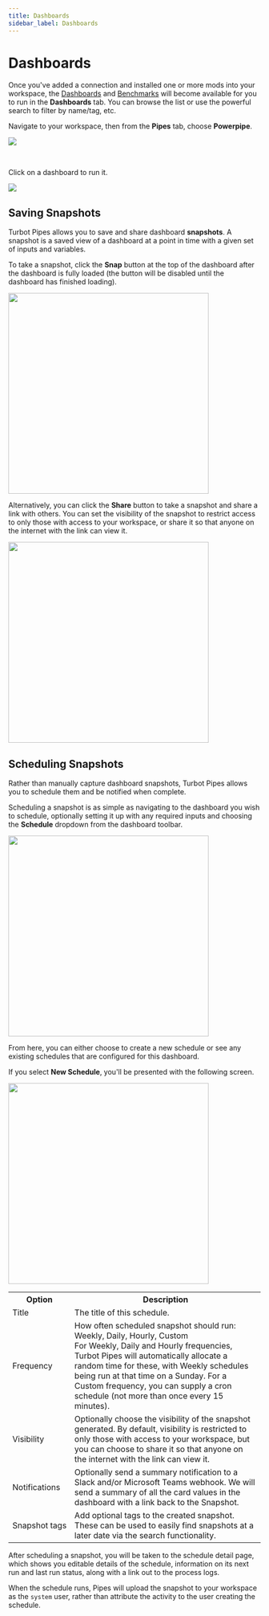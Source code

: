 ```yaml
---
title: Dashboards
sidebar_label: Dashboards
---
```


# Dashboards

Once you've added a connection and installed one or more mods into your
workspace, the [Dashboards](https://powerpipe.io/docs/run/dashboard) and
[Benchmarks](https://powerpipe.io/docs/run/benchmark) will become available for you to run in the
**Dashboards** tab. You can browse the list or use the powerful search to
filter by name/tag, etc.


Navigate to your workspace, then from the **Pipes** tab, choose **Powerpipe**. 

![](/images/docs/pipes/gs_dashboard_list.png)


<br />

Click on a dashboard to run it.

![](/images/docs/pipes/dash_example_1.png)



## Saving Snapshots

Turbot Pipes allows you to save and share dashboard **snapshots**. A snapshot is
a saved view of a dashboard at a point in time with a given set of inputs and
variables.

To take a snapshot, click the **Snap** button at the top of the dashboard after
the dashboard is fully loaded (the button will be disabled until the dashboard
has finished loading).

<img src="/images/docs/pipes/dash_snapshot_header.png" width="400pt"/>
<br />

Alternatively, you can click the **Share** button to take a snapshot and share a
link with others. You can set the visibility of the snapshot to restrict access
to only those with access to your workspace, or share it so that anyone on the
internet with the link can view it.

<img src="/images/docs/pipes/dash_snapshot_share.png" width="400pt"/>
<br />


## Scheduling Snapshots

Rather than manually capture dashboard snapshots, Turbot Pipes allows you to
schedule them and be notified when complete.

Scheduling a snapshot is as simple as navigating to the dashboard you wish to
schedule, optionally setting it up with any required inputs and choosing the
**Schedule** dropdown from the dashboard toolbar.

<img src="/images/docs/pipes/dash-snapshot-schedule-dropdown.png" width="400pt"/>
<br />

From here, you can either choose to create a new schedule or see any existing
schedules that are configured for this dashboard.

If you select **New Schedule**, you'll be presented with the following screen.

<img src="/images/docs/pipes/dash-snapshot-schedule-new.png" width="400pt"/>
<br />

<table>
  <tr>
    <th>Option</th>
    <th>Description</th>
  </tr>
  <tr>
    <td nowrap="true">Title</td>
    <td>The title of this schedule.</td>
  </tr>

  <tr>
    <td nowrap="true">Frequency</td>
    <td>How often scheduled snapshot should run:  
       <inlineCode>Weekly</inlineCode>, <inlineCode>Daily</inlineCode>, <inlineCode>Hourly</inlineCode>, <inlineCode>Custom</inlineCode><br/>
 For <inlineCode>Weekly</inlineCode>, <inlineCode>Daily</inlineCode> and <inlineCode>Hourly</inlineCode> frequencies, Turbot Pipes will automatically allocate a random time for these, with <inlineCode>Weekly</inlineCode> schedules being run at that time on a Sunday. For a <inlineCode>Custom</inlineCode> frequency, you can supply a cron schedule (not more than once every 15 minutes).
    </td>
  </tr>

  <tr>
    <td nowrap="true">Visibility</td>
    <td>Optionally choose the visibility of the snapshot generated. By default, visibility is restricted to only those with access to your workspace, but you can choose to share it so that anyone on the internet with the link can view it.</td>
  </tr>

  <tr>
    <td nowrap="true">Notifications</td>
    <td>Optionally send a summary notification to a Slack and/or Microsoft Teams webhook. We will send a summary of all the card values in the dashboard with a link back to the Snapshot.
    </td>
  </tr>

  <tr>
    <td nowrap="true">Snapshot tags</td>
    <td>Add optional tags to the created snapshot. These can be used to easily find snapshots at a later date via the search functionality.</td>
  </tr>
</table>

After scheduling a snapshot, you will be taken to the
schedule detail page, which shows you editable details
of the schedule, information on its next run and last run status, along with a
link out to the process logs.

When the schedule runs, Pipes will upload the snapshot to your workspace as
the `system` user, rather than attribute the activity to the user creating the
schedule. 
